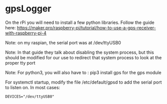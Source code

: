 # gpsLogger

On the rPi you will need to install a few python libraries. Follow the guide here: https://maker.pro/raspberry-pi/tutorial/how-to-use-a-gps-receiver-with-raspberry-pi-4

Note: on my raspian, the serial port was at /dev/ttyUSB0

Note: In that guide they talk about disabling the system process, but this should be modified for our use to redirect that system process to look at the proper tty port

Note: For python3, you will also have to : pip3 install gps for the gps module

For systemctl startup, modify the file /etc/default/gpsd to add the serial port to listen on. In most cases:

`DEVICES="/dev/ttyUSB0"`
